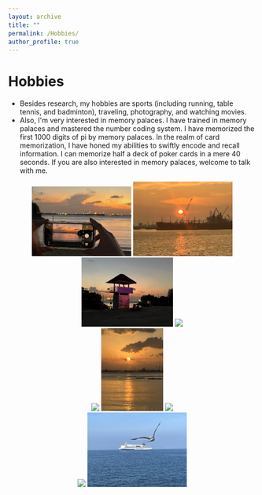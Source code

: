 ```yaml
---
layout: archive
title: ""
permalink: /Hobbies/
author_profile: true
---
```




Hobbies
===
* Besides research, my hobbies are sports (including running, table tennis, and badminton), traveling, photography, and watching movies.
* Also, I'm very interested in memory palaces. I have trained in memory palaces and mastered the number coding system. I have memorized the first 1000 digits of pi by memory palaces.  In the realm of card memorization, I have honed my abilities to swiftly encode and recall information. I can memorize half a deck of poker cards in a mere 40 seconds. If you are also interested in memory palaces, welcome to talk with me.


<center>
   <img src="https://raw.githubusercontent.com/yang-zheming/yang-zheming.github.io/master/_pages/images/1.jpg" width="40%"> <img src="https://raw.githubusercontent.com/yang-zheming/yang-zheming.github.io/master/_pages/images/3.jpg
" width="40%">
</center>

<center>
   <img src="https://raw.githubusercontent.com/yang-zheming/yang-zheming.github.io/master/_pages/images/2.jpg" width="37%"> <img src="https://raw.githubusercontent.com/yang-zheming/yang-zheming.github.io/master/_pages/images/4.jpg
" width="40%">
</center>

<center>
   <img src="https://raw.githubusercontent.com/yang-zheming/yang-zheming.github.io/master/_pages/images/6.jpg" width="25%"> <img src="https://raw.githubusercontent.com/yang-zheming/yang-zheming.github.io/master/_pages/images/5.jpg" width="25%"> <img src="https://raw.githubusercontent.com/yang-zheming/yang-zheming.github.io/master/_pages/images/7.jpg" width="25%">
</center>

<center>
   <img src="https://raw.githubusercontent.com/yang-zheming/yang-zheming.github.io/master/_pages/images/8.jpg" width="40%"> <img src="https://raw.githubusercontent.com/yang-zheming/yang-zheming.github.io/master/_pages/images/9.jpg
" width="40%">
</center>








